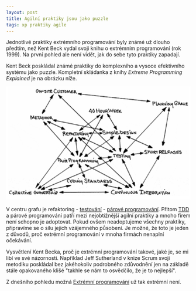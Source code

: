 ```yaml
---
layout: post
title: Agilní praktiky jsou jako puzzle
tags: xp praktiky agile
---
```


Jednotlivé praktiky extrémního programování byly známé už dlouho předtím, než
Kent Beck vydal svoji knihu o extrémním programování (rok 1999).
Na první pohled ale není vidět, jak do sebe tyto praktiky zapadají.

<!--more-->

Kent Beck poskládal známé praktiky do komplexního a vysoce efektivního
systému jako puzzle. Kompletní skládanka z knihy *Extreme Programming Explained* je na obrázku níže.

![Agilní praktiky jsou jako puzzle (z knihy Kent Beck: Extreme Programming Explained](/assets/xp-practices.png)

V centru grafu je refaktoring - [testování](/unit-testing/) - [párové programování](/parove-programovani).
Přitom [TDD](https://en.wikipedia.org/wiki/Test-driven_development) a párové programování
patří mezi nejobtížnější agilní praktiky a mnoho firem není schopno je adoptovat.
Pokud ovšem neadoptujeme všechny praktiky, připravíme se o sílu jejich vzájemného působení.
Je možné, že toto je jeden z důvodů, proč extrémní programování v mnoha firmách nenaplní očekávání.

Vysvětlení Kent Becka, proč je extrémní programování takové, jaké je, se mi libí ve své názornosti.
Například Jeff Sutherland v knize Scrum svoji metodiku poskládal bez jakéhokoliv podrobného zdůvodnění jen
na základě stále opakovaného klišé "takhle se nám to osvědčilo, že je to nejlepší".

Z dnešního pohledu možná [Extrémní programování](/je-extremni-programovani-extremni/) už tak extrémní není.
